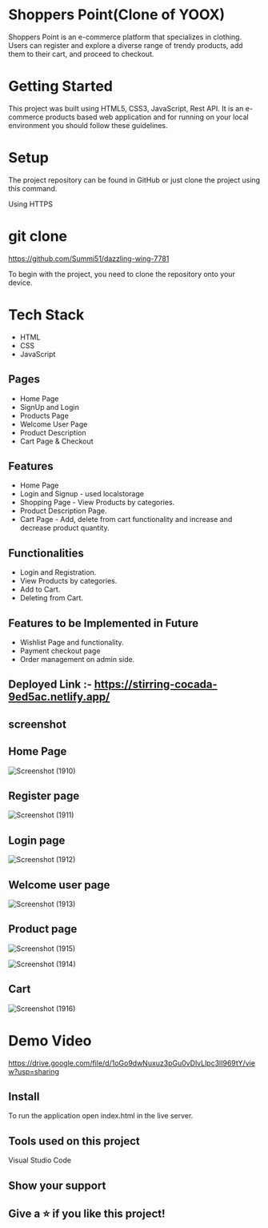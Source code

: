 # Shoppers Point(Clone of YOOX)

Shoppers Point is an e-commerce platform that specializes in clothing. Users can register and explore a diverse range of trendy products, add them to their cart, and proceed to checkout. 

# Getting Started

This project was built using HTML5, CSS3, JavaScript, Rest API. It is an e-commerce products based web application and for running on your local environment you should follow these guidelines.

# Setup

The project repository can be found in GitHub or just clone the project using this command.

Using HTTPS

# git clone 

https://github.com/Summi51/dazzling-wing-7781

To begin with the project, you need to clone the repository onto your device.

# Tech Stack

- HTML
- CSS
- JavaScript

## Pages

- Home Page
- SignUp and Login
- Products Page
- Welcome User Page
- Product Description
- Cart Page & Checkout

## Features

- Home Page
- Login and Signup - used localstorage
- Shopping Page - View Products by categories.
- Product Description Page.
- Cart Page - Add, delete from cart functionality and increase and decrease product quantity.

## Functionalities

- Login and Registration.
- View Products by categories.
- Add to Cart.
- Deleting from Cart.

## Features to be Implemented in Future

- Wishlist Page and functionality.
- Payment checkout page
- Order management on admin side.

## Deployed Link :- https://stirring-cocada-9ed5ac.netlify.app/

## screenshot

## Home Page

![Screenshot (1910)](https://github.com/Summi51/dazzling-wing-7781/assets/73363392/6f928c38-550f-4443-a450-8350cf0c38d3)

## Register page

![Screenshot (1911)](https://github.com/Summi51/dazzling-wing-7781/assets/73363392/98148686-a3cf-4935-8f0f-fd6585422268)


## Login page

![Screenshot (1912)](https://github.com/Summi51/dazzling-wing-7781/assets/73363392/359aa59c-c7db-4b8f-a8ff-df1ad3359fe9)


## Welcome user page

![Screenshot (1913)](https://github.com/Summi51/dazzling-wing-7781/assets/73363392/c3498395-2e3e-4a7c-a4e2-bd90550e7830)


## Product page

![Screenshot (1915)](https://github.com/Summi51/dazzling-wing-7781/assets/73363392/7c6e97fd-09a2-40f8-99ce-e6809ad87257)

![Screenshot (1914)](https://github.com/Summi51/dazzling-wing-7781/assets/73363392/df482244-5209-49b1-a667-f7037f031e9c)


## Cart

![Screenshot (1916)](https://github.com/Summi51/dazzling-wing-7781/assets/73363392/37226340-74e7-4ff3-bc95-6aaf1fd55c6f)


# Demo Video

https://drive.google.com/file/d/1oGo9dwNuxuz3pGu0vDlvLlpc3lI969tY/view?usp=sharing


## Install

To run the application open index.html in the live server.

## Tools used on this project

Visual Studio Code

## Show your support
## Give a ⭐️ if you like this project!
